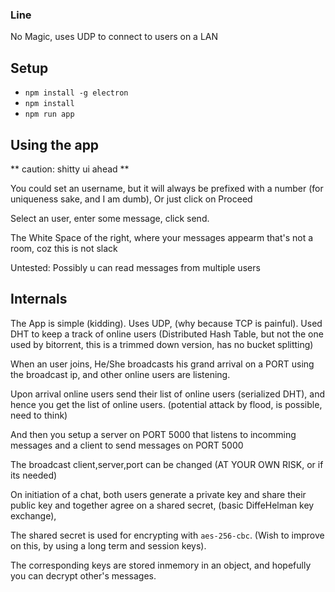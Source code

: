 ### Line

No Magic, uses UDP to connect to users on a LAN

Setup
---------
- `npm install -g electron`
- `npm install`
- `npm run app`

Using the app
----------------
** caution: shitty ui ahead **

You could set an username, but it will always be prefixed with a number (for uniqueness sake, and I am dumb), Or just click on Proceed

Select an user, enter some message, click send.

The White Space of the right, where your messages appearm that's not a room, coz this is not slack

Untested: Possibly u can read messages from multiple users

Internals
----------------

The App is simple (kidding). Uses UDP, (why because TCP is painful).
Used DHT to keep a track of online users (Distributed Hash Table, but not the one used by bitorrent, this is a trimmed down version, has no bucket splitting)

When an user joins, He/She broadcasts his grand arrival on a PORT using the broadcast ip, and other online users are listening.

Upon arrival online users send their list of online users (serialized DHT), and hence you get the list of online users. (potential attack by flood, is possible, need to think)

And then you setup a server on PORT 5000 that listens to incomming messages and a client to send messages on PORT 5000

The broadcast client,server,port can be changed (AT YOUR OWN RISK, or if its needed)

On initiation of a chat, both users generate a private key and share their public key and together agree on a shared secret, (basic DiffeHelman key exchange),

The shared secret is used for encrypting with `aes-256-cbc`. (Wish to improve on this, by using a long term and session keys).

The corresponding keys are stored inmemory in an object, and hopefully you can decrypt other's messages.
